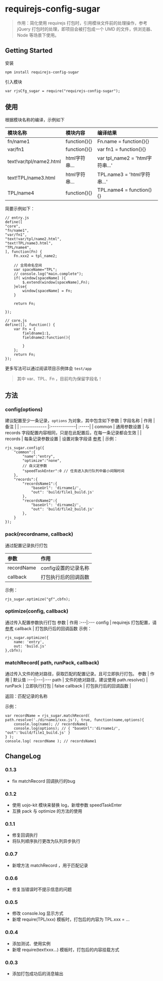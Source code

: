# requirejs-config-sugar

> 作用：简化使用 requirejs 打包时，引用模块文件前的处理操作，参考 jQuery 打包时的处理，即项目会被打包成一个 UMD 的文件，供浏览器、Node 等场景下使用。

## Getting Started

安装

`npm install requirejs-config-sugar`

引入模块

`var rjsCfg_sugar = require("requirejs-config-sugar");`

## 使用

根据模块名称的编译，示例如下

模块名称 | 模块内容 | 编译结果
:---|:---|:---
fn/name1 | function(){} | Fn.name = function(){}
var/fn1 | function(){} | var fn1 = function(){}
text!var/tpl/name2.html | html字符串... | var tpl_name2 = 'html字符串...'
text!TPL/name3.html | html字符串... | TPL.name3 = 'html字符串...'
TPL/name4 | function(){} | TPL.name4 = function(){}

简要示例如下：

```
// entry.js
define([
"core",
"fn/name1",
"var/fn1",
"text!var/tpl/name2.html",
"text!TPL/name3.html",
"TPL/name4",
], function(Fn) {
    Fn.xxx2 = tpl_name2;
    
    // 全局命名空间
    var spaceName="TPL";
    // console.log("main.complete");
    if( window[spaceName] ){
    	$.extend(window[spaceName],Fn);
    }else{
    	window[spaceName] = Fn;
    }
    
    return Fn;

});

// core.js
define([], function() {
    var Fn = {
    	fieldname1:1,
    	fieldname2:function(){
        
    	}
    };
    return Fn;
});

```

更多写法可以通过阅读项目示例体会 `test/app`

> 其中 var、TPL、Fn ，目前均为保留字段名！

## 方法

### config(options)
建议配置至少一条记录，`options` 为对象，其中包含如下参数
| 字段名称        | 作用           | 备注  |
| :------------- |:-------------| :-----|
| common | 通用参数设置 | 与 records 字段配置内容相同，只是在此配置后，在每一条记录都会生效 |
| records | 每条记录参数设置 | 设置对象字段请 [参考](https://github.com/requirejs/r.js/blob/master/build/example.build.js) |
示例：

```
rjs_sugar.config({
    "common":{
        "name":"entry",
        "optimize":"none",
        // 自义定参数
        "speedTaskEnter":0 // 任务进入执行队列中最小间隔时间 
    },
    "records":{
        "recordsName1":{
            "baseUrl": 'dirname1/',
            "out": 'build/file1_build.js'
        },
        "recordsName2":{
            "baseUrl": 'dirname2/',
            "out": 'build/file2_build.js'
        },
    }
});
```

### pack(recordname, callback)
通过配置记录执行打包

参数 | 作用
:---|:---
recordName | config设置的记录名称
callback | 打包执行后的回调函数
示例：

	rjs_sugar.optimize("gf",cbfn);

### optimize(config, callback)
通过传入配置参数执行打包
参数 | 作用
:---|:---
config | requirejs 打包配置，请 [参考](https://github.com/requirejs/r.js/blob/master/build/example.build.js)
callback | 打包执行后的回调函数
示例：
```
rjs_sugar.optimize({
    name: 'entry',
    out: 'build.js'
},cbfn);
```

### matchRecord( path, runPack, callback)
通过传入文件的绝对路径，获取匹配的配置记录。且可立即执行打包。
参数 | 作用 | 默认值
:---|:---|:---
path | 文件的绝对路径，建议使用 path.resolve() | 
runPack | 立即执行打包 | false
callback | 打包执行后的回调函数 | 

返回：匹配记录的名称

示例：
```
var recordName = rjs_sugar.matchRecord( path.resolve('./dirname1/xxx.js'), true, function(name,options){
    console.log(name); // recordsName1
    console.log(options); // { "baseUrl":'dirname1/', "out":'build/file1_build.js' }
} );
console.log( recordName ); // recordsName1
```

## ChangeLog
### 0.1.3

- fix matchRecord 回调执行的bug

### 0.1.2

- 使用 uojo-kit 模块来替换 log，新增参数 speedTaskEnter
- 互换 pack 与 optimize 的方法的使用

### 0.1.1

- 修复回调执行
- 将队列顺序执行更改为队列异步执行

### 0.0.7

- 新增方法 matchRecord ，用于匹配记录

### 0.0.6

- 修复当错误时不提示信息的问题

### 0.0.5

- 修改 console.log 显示方式
- 新增 require(TPL/xxx) 模板时，打包后的内容为 TPL.xxx = ...

### 0.0.4

- 添加测试、使用实例
- 新增 require(text!xxx...) 模板时，打包后的内容挂载方式


### 0.0.3

- 添加打包成功后的消息输出



